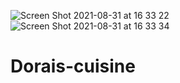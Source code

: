 ![Screen Shot 2021-08-31 at 16 33 22](https://user-images.githubusercontent.com/21189063/131572096-b989aa5f-524f-40fd-a900-454547a5441d.png)
![Screen Shot 2021-08-31 at 16 33 34](https://user-images.githubusercontent.com/21189063/131572104-9cb283cb-9e90-41bf-af53-153442521eb4.png)



# Dorais-cuisine
